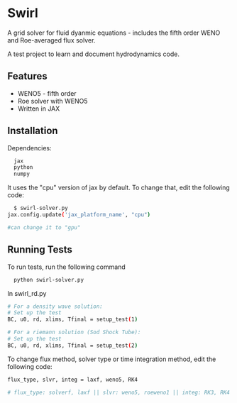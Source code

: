 # Swirl

A grid solver for fluid dyanmic equations - includes the fifth order WENO and Roe-averaged flux solver.

A test project to learn and document hydrodynamics code.




## Features

- WENO5 - fifth order
- Roe solver with WENO5
- Written in JAX



## Installation

Dependencies:

```bash
  jax
  python
  numpy
```
It uses the "cpu" version of jax by default. To change that, edit the following code:
```bash
  $ swirl-solver.py
jax.config.update('jax_platform_name', "cpu")

#can change it to "gpu"
```

## Running Tests

To run tests, run the following command

```bash
  python swirl-solver.py
```

In swirl_rd.py
```bash
# For a density wave solution:
# Set up the test
BC, u0, rd, xlims, Tfinal = setup_test(1)

# For a riemann solution (Sod Shock Tube):
# Set up the test
BC, u0, rd, xlims, Tfinal = setup_test(2)
```

To change flux method, solver type or time integration method, edit the following code:
```bash
flux_type, slvr, integ = laxf, weno5, RK4

# flux_type: solverf, laxf || slvr: weno5, roeweno1 || integ: RK3, RK4
```

